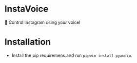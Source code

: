 # InstaVoice
🎤 Control Instagram using your voice!

# Installation
- Install the pip requiremens and run `pipwin install pyaudio`.
<!-- - Download the GeckoDriver from here: https://github.com/mozilla/geckodriver/releases and extract it somewhere safe.
- Copy the (full) path of the executed file and 
- Create a `.env` with the following content:

```bash
USER=your_instagram_username
PASS=your_instagram_password
GECKO=your_gecko_path
FIREFOX=your_firefox_exe_path
``` -->